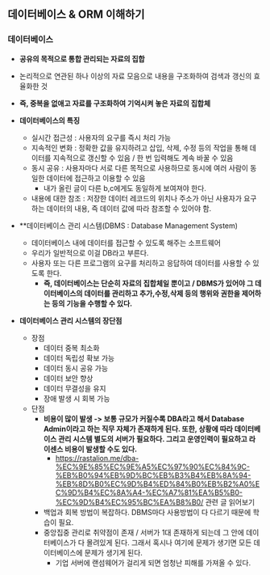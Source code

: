 ## 데이터베이스 & ORM 이해하기


### 데이터베이스
- **공유의 목적으로 통합 관리되는 자료의 집합**
- 논리적으로 연관된 하나 이상의 자료 모음으로 내용을 구조화하여 검색과 갱신의 효율화한 것
- **즉, 중복을 없애고 자료를 구조화하여 기억시켜 놓은 자료의 집합체**


- **데이터베이스의 특징**
  - 실시간 접근성 : 사용자의 요구를 즉시 처리 가능
  - 지속적인 변화 : 정확한 값을 유지하려고 삽입, 삭제, 수정 등의 작업을 통해 데이터를 지속적으로 갱신할 수 있음 / 한 번 입력해도 계속 바꿀 수 있음
  - 동시 공유 : 사용자마다 서로 다른 목적으로 사용하므로 동시에 여러 사람이 동일한 데이터에 접근하고 이용할 수 있음
    - 내가 올린 글이 다른 b,c에게도 동일하게 보여져야 한다.
  - 내용에 대한 참조 : 저장한 데이터 레코드의 위치나 주소가 아닌 사용자가 요구하는 데이터의 내용, 즉 데이터 값에 따라 참조할 수 있어야 함.


- **데이터베이스 관리 시스템(DBMS : Database Management System)
  - 데이터베이스 내에 데이터를 접근할 수 있도록 해주는 소프트웨어
  - 우리가 일반적으로 이걸 DB라고 부른다.
  - 사용자 또는 다른 프로그램의 요구를 처리하고 응답하여 데이터를 사용할 수 있도록 한다.
    - **즉, 데이터베이스는 단순히 자료의 집합체일 뿐이고 / DBMS가 있어야 그 데이터베이스의 데이터를 관리하고 추가,수정,삭제 등의 행위와 권한을 제어하는 등의 기능을 수행할 수 있다.**

- **데이터베이스 관리 시스템의 장단점**
  - 장점
    - 데이터 중복 최소화 
    - 데이터 독립성 확보 가능
    - 데이터 동시 공유 가능
    - 데이터 보안 향상
    - 데이터 무결성을 유지
    - 장애 발생 시 회복 가능
  - 단점
    - **비용이 많이 발생 -> 보통 규모가 커질수록 DBA라고 해서 Database Admin이라고 하는 직무 자체가 존재하게 된다. 또한, 상황에 따라 데이터베이스 관리 시스템 별도의 서버가 필요하다. 그리고 운영인력이 필요하고 라이센스 비용이 발생할 수도 있다.**
      - https://rastalion.me/dba-%EC%9E%85%EC%9E%A5%EC%97%90%EC%84%9C-%EB%B0%94%EB%9D%BC%EB%B3%B4%EB%8A%94-%EB%8D%B0%EC%9D%B4%ED%84%B0%EB%B2%A0%EC%9D%B4%EC%8A%A4-%EC%A7%81%EA%B5%B0-%EC%9D%B4%EC%95%BC%EA%B8%B0/ 관련 글 읽어보기
    - 백업과 회복 방법이 복잡하다. DBMS마다 사용방법이 다 다르기 때문에 학습이 필요.
    - 중앙집중 관리로 취약점이 존재 / 서버가 1대 존재하게 되는데 그 안에 데이터베이스가 다 몰려있게 된다. 그래서 혹시나 여기에 문제가 생기면 모든 데이터베이스에 문제가 생기게 된다.
      - 기업 서버에 랜섬웨어가 걸리게 되면 엄청난 피해를 가져올 수 있다.
